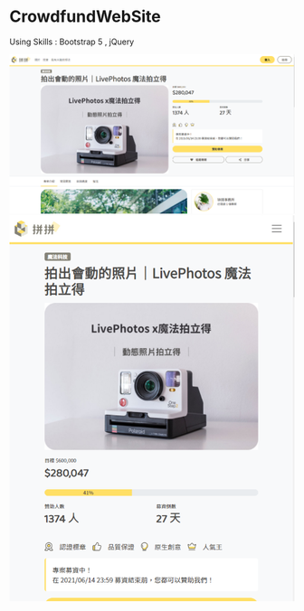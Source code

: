 # CrowdfundWebSite
Using Skills : Bootstrap 5 , jQuery

![Alt text](/demo(desktop).png)
![Alt text](/demo(mobile).png)
